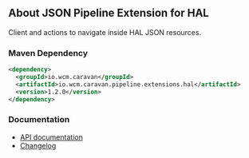 ## About JSON Pipeline Extension for HAL

Client and actions to navigate inside HAL JSON resources.


### Maven Dependency

```xml
<dependency>
  <groupId>io.wcm.caravan</groupId>
  <artifactId>io.wcm.caravan.pipeline.extensions.hal</artifactId>
  <version>1.2.0</version>
</dependency>
```

### Documentation

* [API documentation][apidocs]
* [Changelog][changelog]


[apidocs]: apidocs/
[changelog]: changes-report.html
